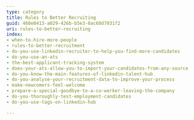 ```yaml
---
type: category
title: Rules to Better Recruiting
guid: 460e0413-a029-426b-b5e3-0ac68d7031f2
uri: rules-to-better-recruiting
index:
- when-to-hire-more-people
- rules-to-better-recruitment
- do-you-use-linkedin-recruiter-to-help-you-find-more-candidates
- do-you-use-an-ats
- the-best-applicant-tracking-system
- does-your-ats-allow-you-to-import-your-candidates-from-any-source
- do-you-know-the-main-features-of-linkedin-talent-hub
- do-you-analyse-your-recruitment-data-to-improve-your-process
- make-newcomers-feel-welcome
- prepare-a-special-goodbye-to-a-co-worker-leaving-the-company
- do-you-thoroughly-test-employment-candidates
- do-you-use-tags-on-linkedin-hub

---
```



